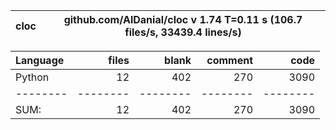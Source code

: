 cloc|github.com/AlDanial/cloc v 1.74  T=0.11 s (106.7 files/s, 33439.4 lines/s)
--- | ---

Language|files|blank|comment|code
:-------|-------:|-------:|-------:|-------:
Python|12|402|270|3090
--------|--------|--------|--------|--------
SUM:|12|402|270|3090
